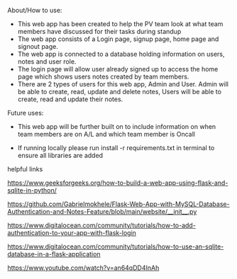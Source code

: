 About/How to use:

- This web app has been created to help the PV team look at what team members have discussed for their tasks during standup
- The web app consists of a Login page, signup page, home page and signout page.
- The web app is connected to a database holding information on users, notes and user role.
- The login page will allow user already signed up to access the home page which shows users notes created by team members.
- There are 2 types of users for this web app, Admin and User.
Admin will be able to create, read, update and delete notes, Users will be able to create, read and update their notes.


Future uses:
- This web app will be further built on to include information on when team members are on A/L and which team member is Oncall


* If running locally please run install -r requirements.txt in terminal to ensure all libraries are added





helpful links

https://www.geeksforgeeks.org/how-to-build-a-web-app-using-flask-and-sqlite-in-python/

https://github.com/Gabrielmokhele/Flask-Web-App-with-MySQL-Database-Authentication-and-Notes-Feature/blob/main/website/__init__.py

https://www.digitalocean.com/community/tutorials/how-to-add-authentication-to-your-app-with-flask-login

https://www.digitalocean.com/community/tutorials/how-to-use-an-sqlite-database-in-a-flask-application

https://www.youtube.com/watch?v=an64qDD4InAh



